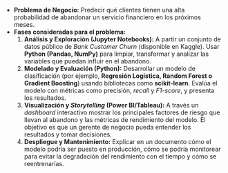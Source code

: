 * **Problema de Negocio:** Predecir qué clientes tienen una alta probabilidad de abandonar un servicio financiero en los próximos meses.
* **Fases consideradas para el problema:**
    1.  **Análisis y Exploración (Jupyter Notebooks):** A partir un conjunto de datos público de *Bank Customer Churn* (disponible en Kaggle). Usar **Python (Pandas, NumPy)** para limpiar, transformar y analizar las variables que puedan influir en el abandono.
    2.  **Modelado y Evaluación (Python):** Desarrollar un modelo de clasificación (por ejemplo, **Regresión Logística, Random Forest o Gradient Boosting**) usando bibliotecas como **scikit-learn**. Evalúa el modelo con métricas como precisión, *recall* y *F1-score*, y presenta los resultados.
    3.  **Visualización y *Storytelling* (Power BI/Tableau):** A través un *dashboard* interactivo mostrar los principales factores de riesgo que llevan al abandono y las métricas de rendimiento del modelo. El objetivo es que un gerente de negocio pueda entender los resultados y tomar decisiones.
    4.  **Despliegue y Mantenimiento:** Explicar en un documento cómo el modelo podría ser puesto en producción, cómo se podría monitorear para evitar la degradación del rendimiento con el tiempo y cómo se reentrenarías.
